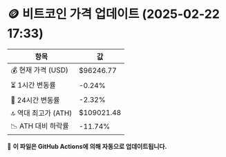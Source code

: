 # 🪙 비트코인 가격 업데이트 (2025-02-22 17:33)

| 항목                | 값 |
|--------------------|----------------|
| 💰 현재 가격 (USD) | $96246.77 |
| ⏳ 1시간 변동률    | -0.24% |
| 📆 24시간 변동률   | -2.32% |
| 🔝 역대 최고가 (ATH) | $109021.48 |
| 📉 ATH 대비 하락률 | -11.74% |

🔄 **이 파일은 GitHub Actions에 의해 자동으로 업데이트됩니다.**
